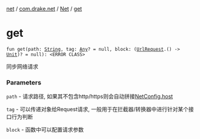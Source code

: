 [net](../../index.md) / [com.drake.net](../index.md) / [Net](index.md) / [get](./get.md)

# get

`fun get(path: `[`String`](https://kotlinlang.org/api/latest/jvm/stdlib/kotlin/-string/index.html)`, tag: `[`Any`](https://kotlinlang.org/api/latest/jvm/stdlib/kotlin/-any/index.html)`? = null, block: (`[`UrlRequest`](../../com.drake.net.request/-url-request/index.md)`.() -> `[`Unit`](https://kotlinlang.org/api/latest/jvm/stdlib/kotlin/-unit/index.html)`)? = null): <ERROR CLASS>`

同步网络请求

### Parameters

`path` - 请求路径, 如果其不包含http/https则会自动拼接[NetConfig.host](../-net-config/host.md)

`tag` - 可以传递对象给Request请求, 一般用于在拦截器/转换器中进行针对某个接口行为判断

`block` - 函数中可以配置请求参数